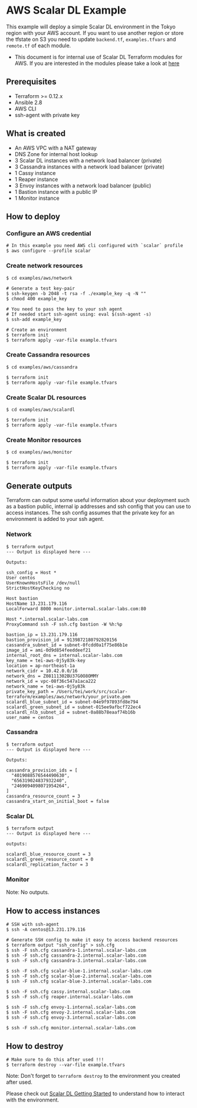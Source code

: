 # AWS Scalar DL Example
This example will deploy a simple Scalar DL environment in the Tokyo region with your AWS account. If you want to use another region or store the tfstate on S3 you need to update `backend.tf`, `examples.tfvars` and `remote.tf` of each module.

* This document is for internal use of Scalar DL Terraform modules for AWS. If you are interested in the modules please take a look at [here](../../modules/aws)

## Prerequisites
* Terraform >= 0.12.x
* Ansible 2.8
* AWS CLI
* ssh-agent with private key

## What is created
* An AWS VPC with a NAT gateway
* DNS Zone for internal host lookup
* 3 Scalar DL instances with a network load balancer (private)
* 3 Cassandra instances with a network load balancer (private)
* 1 Cassy instance
* 1 Reaper instance
* 3 Envoy instances with a network load balancer (public)
* 1 Bastion instance with a public IP
* 1 Monitor instance

## How to deploy

### Configure an AWS credential

```console
# In this example you need AWS cli configured with `scalar` profile
$ aws configure --profile scalar
```

### Create network resources

```console
$ cd examples/aws/network

# Generate a test key-pair
$ ssh-keygen -b 2048 -t rsa -f ./example_key -q -N ""
$ chmod 400 example_key

# You need to pass the key to your ssh agent
# If needed start ssh-agent using: eval $(ssh-agent -s)
$ ssh-add example_key

# Create an environment
$ terraform init
$ terraform apply -var-file example.tfvars
```

### Create Cassandra resources

```console
$ cd examples/aws/cassandra

$ terraform init
$ terraform apply -var-file example.tfvars
```

### Create Scalar DL resources

```console
$ cd examples/aws/scalardl

$ terraform init
$ terraform apply -var-file example.tfvars
```

### Create Monitor resources

```console
$ cd examples/aws/monitor

$ terraform init
$ terraform apply -var-file example.tfvars
```

## Generate outputs
Terraform can output some useful information about your deployment such as a bastion public, internal ip addresses and ssh config that you can use to access instances. The ssh config assumes that the private key for an environment is added to your ssh agent.

### Network

```
$ terraform output
--- Output is displayed here ---

Outputs:

ssh_config = Host *
User centos
UserKnownHostsFile /dev/null
StrictHostKeyChecking no

Host bastion
HostName 13.231.179.116
LocalForward 8000 monitor.internal.scalar-labs.com:80

Host *.internal.scalar-labs.com
ProxyCommand ssh -F ssh.cfg bastion -W %h:%p

bastion_ip = 13.231.179.116
bastion_provision_id = 9139872180792820156
cassandra_subnet_id = subnet-0fcdd0a1f75e86b1e
image_id = ami-0d9d854feeddeef21
internal_root_dns = internal.scalar-labs.com
key_name = tei-aws-0j5y83k-key
location = ap-northeast-1a
network_cidr = 10.42.0.0/16
network_dns = Z08111302BU37G0O8OMMY
network_id = vpc-08f36c547a1aca222
network_name = tei-aws-0j5y83k
private_key_path = /Users/tei/work/src/scalar-terraform/examples/aws/network/your_private.pem
scalardl_blue_subnet_id = subnet-04e9f97893fd8e794
scalardl_green_subnet_id = subnet-015ee9afbcf722ec4
scalardl_nlb_subnet_id = subnet-0a88b78eaaf74b16b
user_name = centos
```

### Cassandra
```
$ terraform output
--- Output is displayed here ---

Outputs:

cassandra_provision_ids = [
  "4019088576544490630",
  "656319024837932240",
  "2469094098071954264",
]
cassandra_resource_count = 3
cassandra_start_on_initial_boot = false
```

### Scalar DL
```
$ terraform output
--- Output is displayed here ---

outputs:

scalardl_blue_resource_count = 3
scalardl_green_resource_count = 0
scalardl_replication_factor = 3
```

### Monitor
Note: No outputs.

## How to access instances

```console
# SSH with ssh-agent
$ ssh -A centos@13.231.179.116

# Generate SSH config to make it easy to access backend resources
$ terraform output "ssh_config" > ssh.cfg
$ ssh -F ssh.cfg cassandra-1.internal.scalar-labs.com
$ ssh -F ssh.cfg cassandra-2.internal.scalar-labs.com
$ ssh -F ssh.cfg cassandra-3.internal.scalar-labs.com

$ ssh -F ssh.cfg scalar-blue-1.internal.scalar-labs.com
$ ssh -F ssh.cfg scalar-blue-2.internal.scalar-labs.com
$ ssh -F ssh.cfg scalar-blue-3.internal.scalar-labs.com

$ ssh -F ssh.cfg cassy.internal.scalar-labs.com
$ ssh -F ssh.cfg reaper.internal.scalar-labs.com

$ ssh -F ssh.cfg envoy-1.internal.scalar-labs.com
$ ssh -F ssh.cfg envoy-2.internal.scalar-labs.com
$ ssh -F ssh.cfg envoy-3.internal.scalar-labs.com

$ ssh -F ssh.cfg monitor.internal.scalar-labs.com
```

## How to destroy

```console
# Make sure to do this after used !!!
$ terraform destroy --var-file example.tfvars
```

Note: Don't forget to `terraform destroy` to the environment you created after used.

Please check out [Scalar DL Getting Started](https://scalardl.readthedocs.io/en/latest/getting-started/) to understand how to interact with the environment.
